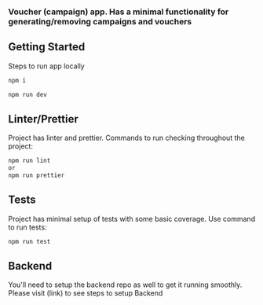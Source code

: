 ### Voucher (campaign) app. Has a minimal functionality for generating/removing campaigns and vouchers

## Getting Started

Steps to run app locally

```bash
npm i

npm run dev
```

## Linter/Prettier

Project has linter and prettier. Commands to run checking throughout the project:

```bash
npm run lint
or
npm run prettier
```

## Tests

Project has minimal setup of tests with some basic coverage. Use command to run tests:

```bash
npm run test
```

## Backend

You'll need to setup the backend repo as well to get it running smoothly. Please visit (link) to see steps to setup Backend
